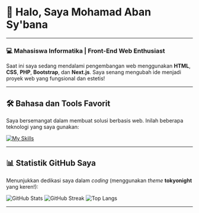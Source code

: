 # 👋 Halo, Saya **Mohamad Aban Sy'bana**

---

### 💻 Mahasiswa Informatika | Front-End Web Enthusiast

Saat ini saya sedang mendalami pengembangan web menggunakan **HTML**, **CSS**, **PHP**, **Bootstrap**, dan **Next.js**. Saya senang mengubah ide menjadi proyek web yang fungsional dan estetis!

---

## 🛠️ Bahasa dan Tools Favorit

Saya bersemangat dalam membuat solusi berbasis web. Inilah beberapa teknologi yang saya gunakan:

[![My Skills](https://skillicons.dev/icons?i=html,css,js,php,bootstrap,nextjs,react,vscode)](https://skillicons.dev)

---

## 📊 Statistik GitHub Saya

Menunjukkan dedikasi saya dalam *coding* (menggunakan *theme* **tokyonight** yang keren!):

![GitHub Stats](https://github-readme-stats.vercel.app/api?username=abansybana09&show_icons=true&theme=tokyonight)
![GitHub Streak](https://github-readme-streak-stats.herokuapp.com/?user=abansybana09&theme=tokyonight)
![Top Langs](https://github-readme-stats.vercel.app/api/top-langs/?username=abansybana09&layout=compact&theme=tokyonight)

---
